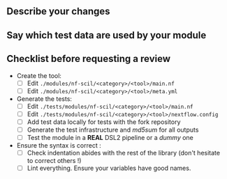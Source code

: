 ## Describe your changes

## Say which test data are used by your module

## Checklist before requesting a review

- Create the tool:
  - [ ] Edit `./modules/nf-scil/<category>/<tool>/main.nf`
  - [ ] Edit `./modules/nf-scil/<category>/<tool>/meta.yml`
- Generate the tests:
  - [ ] Edit `./tests/modules/nf-scil/<category>/<tool>/main.nf`
  - [ ] Edit `./tests/modules/nf-scil/<category>/<tool>/nextflow.config`
  - [ ] Add test data locally for tests with the fork repository
  - [ ] Generate the test infrastructure and _md5sum_ for all outputs
  - [ ] Test the module in a **REAL** DSL2 pipeline or a _dummy_ one
- Ensure the syntax is correct :
  - [ ] Check indentation abides with the rest of the library (don't hesitate to correct others !)
  - [ ] Lint everything. Ensure your variables have good names.
